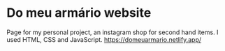 # Do meu armário website

Page for my personal project, an instagram shop for second hand items.
I used HTML, CSS and JavaScript.
https://domeuarmario.netlify.app/

